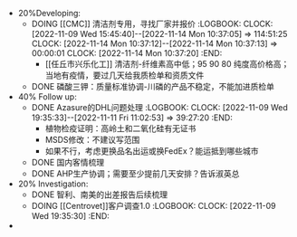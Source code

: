 - 20%Developing:
	- DOING [[CMC]] 清洁剂专用，寻找厂家并报价
	  :LOGBOOK:
	  CLOCK: [2022-11-09 Wed 15:45:40]--[2022-11-14 Mon 10:37:05] =>  114:51:25
	  CLOCK: [2022-11-14 Mon 10:37:12]--[2022-11-14 Mon 10:37:13] =>  00:00:01
	  CLOCK: [2022-11-14 Mon 10:37:20]
	  :END:
		- [[任丘市兴乐化工]] 清洁剂-纤维素高中低；95 90 80 纯度高价格高；当地有疫情，要过几天给我质检单和资质文件
	- DONE 磷酸三钾：质量标准协调-川磷的产品不稳定，不能加进质检单
- 40% Follow up:
	- DONE Azasure的DHL问题处理
	  :LOGBOOK:
	  CLOCK: [2022-11-09 Wed 19:35:33]--[2022-11-11 Fri 11:02:53] =>  39:27:20
	  :END:
		- 植物检疫证明：高岭土和二氧化硅有无证书
		- MSDS修改：不建议写范围
		- 如果不行，考虑更换品名出运或换FedEx？能运抵到哪些城市
	- DONE 国内客情梳理
	- DONE AHP生产协调；需要至少提前几天安排？告诉淑英总
- 20% Investigation:
	- DONE 智利、南美的出差报告后续梳理
	- DOING [[Centrovet]]客户调查1.0
	  :LOGBOOK:
	  CLOCK: [2022-11-09 Wed 19:35:30]
	  :END:
-